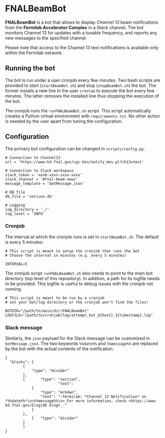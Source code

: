 # FNALBeamBot

**FNALBeamBot** is a bot that allows to display _Channel 13_ beam notifications from the **Fermilab Accelerator Complex** in a _Slack_ channel.
The bot monitors Channel 13 for updates with a tunable frequency, and reports any new messages to the specified channel.

Please note that access to the Channel 13 text notifications is available only within the Fermilab network.

## Running the bot
The bot is run under a user cronjob every few minutes.
Two bash scripts are provided to start (`startBeamBot.sh`) and stop (`stopBeamBot.sh`) the bot.
The former installs a new line in the user `crontab` to execute the bot every few minutes.
The latter removes the installed line thus stopping the execution of the bot.

The cronjob runs the `runFNALBeamBot.sh` script.
This script automatically creates a Python virtual environment with `requirements.txt`.
No other action is needed by the user apart from tuning the configuration.

## Configuration
The primary bot configuration can be changed in `scripts/config.py`:
```
# Connection to Channel13
url = 'https://www-bd.fnal.gov/cgi-bin/notify_mes.pl?ch13=text'

# Connection to Slack workspace
slack_token = 'xoxb-xxxx-xxxx-xxxx'
slack_channel = '#fnal-beam-news'
message_template = 'botMessage.json'

# DB file 
db_file = 'notices.db'

# Logging
log_directory = './'
log_level = 'INFO'
```

### Cronjob
The interval at which the cronjob runs is set in `startBeamBot.sh`.
The default is every 5 minutes:
```
# This script is meant to setup the cronjob that runs the bot
# Choose the interval in minutes (e.g. every 5 minutes)

INTERVAL=5
```

The cronjob script `runFNALBeamBot.sh` also needs to point to the main bot directory (top level of this repository).
In addition, a path for its logfile needs to be provided.
This logfile is useful to debug issues with the cronjob not running.
```
# This script is meant to be run by a cronjob
# set your bot/log directory or the cronjob won't find the files!

BOTDIR="/path/to/main/dir/FNALBeamBot"
LOGFILE="/path/to/cronjob/log/attempt_bot_${host}_${timestamp}.log"

```

### Slack message
Similarly, the `json` payload for the Slack message can be customized in `botMessage.json`.
The two keywords `%%date%%` and `%%message%%` are replaced by the bot with the actual contents of the notification.
```
{
  "blocks": [
		{
			"type": "divider"
		},
		{       "type": "section",
                        "text": 
			{
				"type": "mrkdwn",
				"text": ":fermilab: *Channel 13 Notification* on *%%date%%*\n>%%message%%\n>_For more information, check <https://www-bd.fnal.gov/Elog|AD Elog>_."
			}
		},
        	{	"type": "divider"
		}
	    ]
}

```
